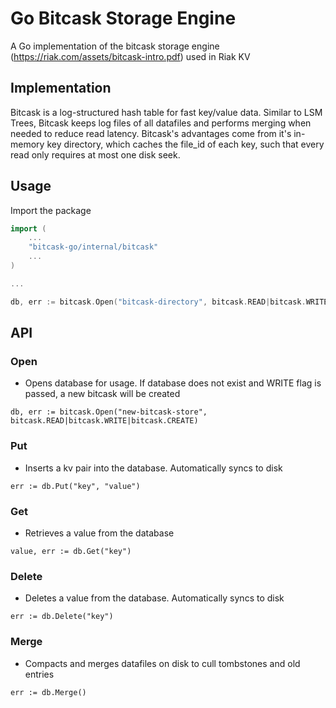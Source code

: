 # Go Bitcask Storage Engine

A Go implementation of the bitcask storage engine (https://riak.com/assets/bitcask-intro.pdf) used in Riak KV

## Implementation 
Bitcask is a log-structured hash table for fast key/value data. Similar to LSM Trees, Bitcask keeps log files of all 
datafiles and performs merging when needed to reduce read latency. Bitcask's advantages come from it's in-memory key directory, which caches the file\_id of each key, such that every read only requires at most one disk seek.

## Usage
Import the package

```go
import (
    ...
    "bitcask-go/internal/bitcask"
    ...
)

...

db, err := bitcask.Open("bitcask-directory", bitcask.READ|bitcask.WRITE|bitcask.CREATE)
```

## API

### Open
- Opens database for usage. If database does not exist and WRITE flag is passed, a new bitcask will be created

```
db, err := bitcask.Open("new-bitcask-store", bitcask.READ|bitcask.WRITE|bitcask.CREATE)
```

### Put
- Inserts a kv pair into the database. Automatically syncs to disk
```
err := db.Put("key", "value")
```

### Get
- Retrieves a value from the database
```
value, err := db.Get("key")
```

### Delete
- Deletes a value from the database. Automatically syncs to disk
```
err := db.Delete("key")
```

### Merge
- Compacts and merges datafiles on disk to cull tombstones and old entries
```
err := db.Merge()
```
